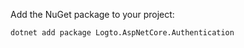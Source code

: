 Add the NuGet package to your project:

```bash
dotnet add package Logto.AspNetCore.Authentication
```
